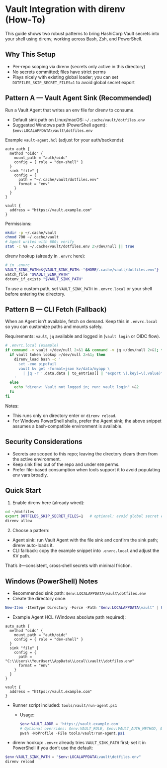 # Vault Integration with direnv (How‑To)

This guide shows two robust patterns to bring HashiCorp Vault secrets into your shell using direnv, working across Bash, Zsh, and PowerShell.

## Why This Setup

- Per‑repo scoping via direnv (secrets only active in this directory)
- No secrets committed; files have strict perms
- Plays nicely with existing global loader; you can set `DOTFILES_SKIP_SECRET_FILES=1` to avoid global secret export

## Pattern A — Vault Agent Sink (Recommended)

Run a Vault Agent that writes an env file for direnv to consume.

- Default sink path on Linux/macOS: `~/.cache/vault/dotfiles.env`
- Suggested Windows path (PowerShell agent): `$env:LOCALAPPDATA\vault\dotfiles.env`

Example `vault-agent.hcl` (adjust for your auth/backends):

```
auto_auth {
  method "oidc" {
    mount_path = "auth/oidc"
    config = { role = "dev-shell" }
  }
  sink "file" {
    config = {
      path = "~/.cache/vault/dotfiles.env"
      format = "env"
    }
  }
}

vault {
  address = "https://vault.example.com"
}
```

Permissions:

```bash
mkdir -p ~/.cache/vault
chmod 700 ~/.cache/vault
# Agent writes with 600; verify
stat -c %a ~/.cache/vault/dotfiles.env 2>/dev/null || true
```

direnv hookup (already in `.envrc` here):

```bash
# in .envrc
VAULT_SINK_PATH=${VAULT_SINK_PATH:-"$HOME/.cache/vault/dotfiles.env"}
watch_file "$VAULT_SINK_PATH"
dotenv_if_exists "$VAULT_SINK_PATH"
```

To use a custom path, set `VAULT_SINK_PATH` in `.envrc.local` or your shell before entering the directory.

## Pattern B — CLI Fetch (Fallback)

When an Agent isn’t available, fetch on demand. Keep this in `.envrc.local` so you can customize paths and mounts safely.

Requirements: `vault`, `jq` available and logged in (`vault login` or OIDC flow).

```bash
# .envrc.local (example)
if command -v vault >/dev/null 2>&1 && command -v jq >/dev/null 2>&1; then
  if vault token lookup >/dev/null 2>&1; then
    direnv_load bash -c '
      set -euo pipefail
      vault kv get -format=json kv/data/myapp \
        | jq -r '.data.data | to_entries[] | "export \(.key)=\(.value)"'
    '
  else
    echo "direnv: Vault not logged in; run: vault login" >&2
  fi
fi
```

Notes:
- This runs only on directory enter or `direnv reload`.
- For Windows PowerShell shells, prefer the Agent sink; the above snippet assumes a bash-compatible environment is available.

## Security Considerations

- Secrets are scoped to this repo; leaving the directory clears them from the active environment.
- Keep sink files out of the repo and under `600` perms.
- Prefer file-based consumption when tools support it to avoid populating env vars broadly.

## Quick Start

1) Enable direnv here (already wired):

```bash
cd ~/dotfiles
export DOTFILES_SKIP_SECRET_FILES=1   # optional: avoid global secret export
direnv allow
```

2) Choose a pattern:
- Agent sink: run Vault Agent with the file sink and confirm the sink path; direnv auto-loads it.
- CLI fallback: copy the example snippet into `.envrc.local` and adjust the KV path.

That’s it—consistent, cross‑shell secrets with minimal friction.

## Windows (PowerShell) Notes

- Recommended sink path: `$env:LOCALAPPDATA\vault\dotfiles.env`
- Create the directory once:

```powershell
New-Item -ItemType Directory -Force -Path "$env:LOCALAPPDATA\vault" | Out-Null
```

- Example Agent HCL (Windows absolute path required):

```
auto_auth {
  method "oidc" {
    mount_path = "auth/oidc"
    config = { role = "dev-shell" }
  }
  sink "file" {
    config = {
      path = "C:\\Users\\YourUser\\AppData\\Local\\vault\\dotfiles.env"
      format = "env"
    }
  }
}

vault {
  address = "https://vault.example.com"
}
```

- Runner script included: `tools/vault/run-agent.ps1`
  - Usage:
    ```powershell
    $env:VAULT_ADDR = 'https://vault.example.com'
    # Optional overrides: $env:VAULT_ROLE, $env:VAULT_AUTH_METHOD, $env:VAULT_SINK_PATH
    pwsh -NoProfile -File tools/vault/run-agent.ps1
    ```

- direnv hookup: `.envrc` already tries `VAULT_SINK_PATH` first; set it in PowerShell if you don’t use the default:

```powershell
$env:VAULT_SINK_PATH = "$env:LOCALAPPDATA\vault\dotfiles.env"
direnv reload
```
